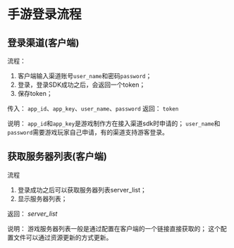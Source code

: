 # 手游登录流程

## 登录渠道(客户端)

流程：

1. 客户端输入渠道账号`user_name`和密码`password`；
2.  登录，登录SDK成功之后，会返回一个token；
3.  保存token；

传入： `app_id`、`app_key`、`user_name`、`password`
返回： `token`

说明：
`app_id`和`app_key`是游戏制作方在接入渠道sdk时申请的；
`user_name`和`password`需要游戏玩家自己申请，有的渠道支持游客登录。

## 获取服务器列表(客户端)

流程

1. 登录成功之后可以获取服务器列表server_list；
2.  显示服务器列表；

返回： *server_list*

说明：
游戏服务器列表一般是通过配置在客户端的一个链接直接获取的；
这个配置文件可以通过资源更新的方式更新。

